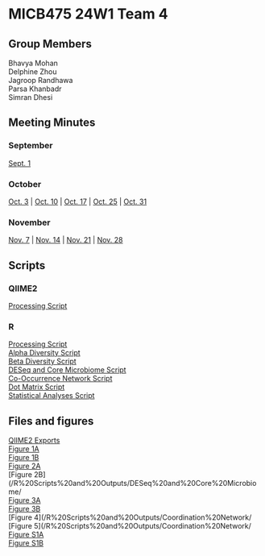 # MICB475 24W1 Team 4

## Group Members
Bhavya Mohan\
Delphine Zhou\
Jagroop Randhawa\
Parsa Khanbadr\
Simran Dhesi

## Meeting Minutes

### September
[Sept. 1](/Meeting%20Minutes/Sept%2026.md)
### October
[Oct. 3](/Meeting%20Minutes/Oct%203.md) | [Oct. 10](/Meeting%20Minutes/Oct%2010.md) | [Oct. 17](/Meeting%20Minutes/Oct%2017.md) | [Oct. 25](/Meeting%20Minutes/Oct%2025.md) | [Oct. 31](/Meeting%20Minutes/Oct%2031.md)
### November
[Nov. 7](/Meeting%20Minutes/Oct%207.md) | [Nov. 14](/Meeting%20Minutes/Oct%2014.md) | [Nov. 21](/Meeting%20Minutes/Oct%2021.md) | [Nov. 28](/Meeting%20Minutes/Oct%2028.md)

## Scripts
### QIIME2
[Processing Script](/QIIME2/QIIME2_Processing.sh)
### R
[Processing Script](/R%20Scripts%20and%20Outputs/Data%20Processing/nasa_data_processing.R)\
[Alpha Diversity Script](/R%20Scripts%20and%20Outputs/Alpha%20Diversity/alpha_diversity.R)\
[Beta Diversity Script](/R%20Scripts%20and%20Outputs/Beta%20Diversity/beta_diversity.R)\
[DESeq and Core Microbiome Script](/R%20Scripts%20and%20Outputs/DESeq%20and%20Core%20Microbiome/DESEq_coreMicrobiome.R)\
[Co-Occurrence Network Script](/R%20Scripts%20and%20Outputs/Coordination%20Network/cooccurrence.R)\
[Dot Matrix Script](/R%20Scripts%20and%20Outputs/Coordination%20Network/dotmatrix.R)\
[Statistical Analyses Script](/R%20Scripts%20and%20Outputs/Statistical%20Analyses/diversity_stats.R)

## Files and figures
[QIIME2 Exports](/QIIME2/Exports)\
[Figure 1A](/R%20Scripts%20and%20Outputs/Alpha%20Diversity/alpha_1a.png)\
[Figure 1B](/R%20Scripts%20and%20Outputs/Beta%20Diversity/beta_1b.png)\
[Figure 2A](/R%20Scripts%20and%20Outputs/DESeq%20and%20Core%20Microbiome/venn_coremicrobiome.png)\
[Figure 2B](/R%20Scripts%20and%20Outputs/DESeq%20and%20Core%20Microbiome/ \
[Figure 3A](/R%20Scripts%20and%20Outputs/DESeq%20and%20Core%20Microbiome/volcano_deseq.png)\
[Figure 3B](/R%20Scripts%20and%20Outputs/DESeq%20and%20Core%20Microbiome/bar_deseq.png)\
[Figure 4](/R%20Scripts%20and%20Outputs/Coordination%20Network/ \
[Figure 5](/R%20Scripts%20and%20Outputs/Coordination%20Network/ \
[Figure S1A](/R%20Scripts%20and%20Outputs/Alpha%20Diversity/alpha_s1a.png)\
[Figure S1B](/R%20Scripts%20and%20Outputs/Beta%20Diversity/beta_s1b.png)



